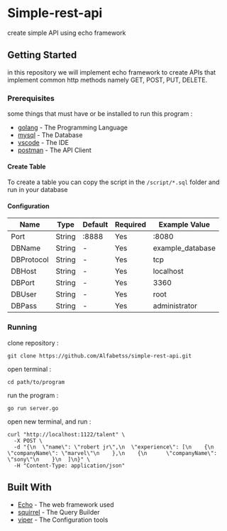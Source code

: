 # Simple-rest-api

create simple API using echo framework

## Getting Started
in this repository we will implement echo framework to create APIs that implement common http methods namely GET, POST, PUT, DELETE. 

### Prerequisites

some things that must have or be installed to run this program : 

* [golang](https://golang.org/doc/install) - The Programming Language
* [mysql](https://www.mysql.com/downloads/) - The Database
* [vscode](https://code.visualstudio.com/download) - The IDE
* [postman](https://www.postman.com/downloads/) - The API Client

#### Create Table
To create a table you can copy the script in the `/script/*.sql` folder and run in your database

#### Configuration 

| Name | Type | Default | Required | Example Value |
| --- | --- | --- | --- | --- |
| Port | String | :8888 | Yes | :8080
| DBName | String | - | Yes | example_database |
| DBProtocol | String | - | Yes | tcp |
| DBHost | String | - | Yes | localhost |
| DBPort | String | - | Yes | 3360 |
| DBUser | String | - | Yes | root |
| DBPass | String | - | Yes | administrator |

### Running
clone repository :
```
git clone https://github.com/Alfabetss/simple-rest-api.git
```
open terminal : 
```
cd path/to/program
```
run the program : 
```
go run server.go
```
open new terminal, and run : 
```
curl "http://localhost:1122/talent" \
  -X POST \
  -d "{\n  \"name\": \"robert jr\",\n  \"experience\": [\n    {\n      \"companyName\": \"marvel\"\n    },\n    {\n      \"companyName\": \"sony\"\n    }\n  ]\n}" \
  -H "Content-Type: application/json" 
```

## Built With

* [Echo](https://echo.labstack.com/) - The web framework used
* [squirrel](https://github.com/Masterminds/squirrel) - The Query Builder
* [viper](https://github.com/spf13/viper) - The Configuration tools
